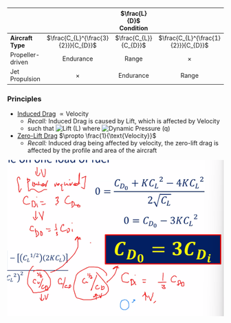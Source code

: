 
|                   |                                     | $\frac{L}{D}$ Condition |                                     |
| ----------------- | :---------------------------------: | :---------------------: | :---------------------------------: |
| **Aircraft Type** | $\frac{C_{L}^{\frac{3}{2}}}{C_{D}}$ |  $\frac{C_{L}}{C_{D}}$  | $\frac{C_{L}^{\frac{1}{2}}}{C_{D}}$ |
| Propeller-driven  |              Endurance              |          Range          |              $\times$               |
| Jet Propulsion    |              $\times$               |        Endurance        |                Range                |

### Principles
- [Induced Drag](Induced%20Drag.md) $\propto \text{Velocity}$ 
	- *Recall:* Induced Drag is caused by Lift, which is affected by Velocity
	- such that ![Lift (L)](./Lift%20(L).md#^d0079e) where ![Dynamic Pressure (q)](./Dynamic%20Pressure%20(q).md#^5ed2e9)
- [Zero-Lift Drag](Zero-Lift%20Drag.md) $\propto \frac{1}{\text{Velocity}}$  
	- *Recall:* Induced drag being affected by velocity, the zero-lift drag is affected by the profile and area of the aircraft



![Pasted image 20240429153535.png](./Fleeting%20Notes/Pasted%20image%2020240429153535.png)